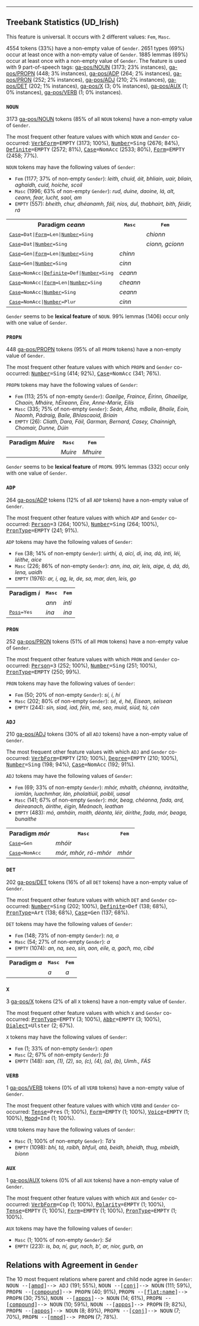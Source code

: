 

--------------------------------------------------------------------------------

## Treebank Statistics (UD_Irish)

This feature is universal.
It occurs with 2 different values: `Fem`, `Masc`.

4554 tokens (33%) have a non-empty value of `Gender`.
2651 types (69%) occur at least once with a non-empty value of `Gender`.
1885 lemmas (69%) occur at least once with a non-empty value of `Gender`.
The feature is used with 9 part-of-speech tags: [ga-pos/NOUN]() (3173; 23% instances), [ga-pos/PROPN]() (448; 3% instances), [ga-pos/ADP]() (264; 2% instances), [ga-pos/PRON]() (252; 2% instances), [ga-pos/ADJ]() (210; 2% instances), [ga-pos/DET]() (202; 1% instances), [ga-pos/X]() (3; 0% instances), [ga-pos/AUX]() (1; 0% instances), [ga-pos/VERB]() (1; 0% instances).

### `NOUN`

3173 [ga-pos/NOUN]() tokens (85% of all `NOUN` tokens) have a non-empty value of `Gender`.

The most frequent other feature values with which `NOUN` and `Gender` co-occurred: <tt><a href="VerbForm.html">VerbForm</a>=EMPTY</tt> (3173; 100%), <tt><a href="Number.html">Number</a>=Sing</tt> (2676; 84%), <tt><a href="Definite.html">Definite</a>=EMPTY</tt> (2572; 81%), <tt><a href="Case.html">Case</a>=NomAcc</tt> (2533; 80%), <tt><a href="Form.html">Form</a>=EMPTY</tt> (2458; 77%).

`NOUN` tokens may have the following values of `Gender`:

* `Fem` (1177; 37% of non-empty `Gender`): <em>leith, chuid, áit, bhliain, uair, bliain, aghaidh, cuid, hoíche, scoil</em>
* `Masc` (1996; 63% of non-empty `Gender`): <em>rud, duine, daoine, lá, alt, ceann, fear, lucht, saol, am</em>
* `EMPTY` (557): <em>bheith, chur, dhéanamh, fáil, níos, dul, thabhairt, bith, féidir, rá</em>

<table>
  <tr><th>Paradigm <i>ceann</i></th><th><tt>Masc</tt></th><th><tt>Fem</tt></th></tr>
  <tr><td><tt><a href="Case.html">Case</a>=Dat|<a href="Form.html">Form</a>=Len|<a href="Number.html">Number</a>=Sing</tt></td><td></td><td><em>chionn</em></td></tr>
  <tr><td><tt><a href="Case.html">Case</a>=Dat|<a href="Number.html">Number</a>=Sing</tt></td><td></td><td><em>cionn, gcionn</em></td></tr>
  <tr><td><tt><a href="Case.html">Case</a>=Gen|<a href="Form.html">Form</a>=Len|<a href="Number.html">Number</a>=Sing</tt></td><td><em>chinn</em></td><td></td></tr>
  <tr><td><tt><a href="Case.html">Case</a>=Gen|<a href="Number.html">Number</a>=Sing</tt></td><td><em>cinn</em></td><td></td></tr>
  <tr><td><tt><a href="Case.html">Case</a>=NomAcc|<a href="Definite.html">Definite</a>=Def|<a href="Number.html">Number</a>=Sing</tt></td><td><em>ceann</em></td><td></td></tr>
  <tr><td><tt><a href="Case.html">Case</a>=NomAcc|<a href="Form.html">Form</a>=Len|<a href="Number.html">Number</a>=Sing</tt></td><td><em>cheann</em></td><td></td></tr>
  <tr><td><tt><a href="Case.html">Case</a>=NomAcc|<a href="Number.html">Number</a>=Sing</tt></td><td><em>ceann</em></td><td></td></tr>
  <tr><td><tt><a href="Case.html">Case</a>=NomAcc|<a href="Number.html">Number</a>=Plur</tt></td><td><em>cinn</em></td><td></td></tr>
</table>

`Gender` seems to be **lexical feature** of `NOUN`. 99% lemmas (1406) occur only with one value of `Gender`.

### `PROPN`

448 [ga-pos/PROPN]() tokens (95% of all `PROPN` tokens) have a non-empty value of `Gender`.

The most frequent other feature values with which `PROPN` and `Gender` co-occurred: <tt><a href="Number.html">Number</a>=Sing</tt> (414; 92%), <tt><a href="Case.html">Case</a>=NomAcc</tt> (341; 76%).

`PROPN` tokens may have the following values of `Gender`:

* `Fem` (113; 25% of non-empty `Gender`): <em>Gaeilge, Fraince, Éirinn, Ghaeilge, Chaoin, Mháire, hÉireann, Éire, Anne-Marie, Eilís</em>
* `Masc` (335; 75% of non-empty `Gender`): <em>Seán, Átha, mBaile, Bhaile, Eoin, Naomh, Pádraig, Baile, Bhlascaoid, Briain</em>
* `EMPTY` (26): <em>Cliath, Dara, Fáil, Garman, Bernard, Casey, Chainnigh, Chomair, Dunne, Dúin</em>

<table>
  <tr><th>Paradigm <i>Muire</i></th><th><tt>Masc</tt></th><th><tt>Fem</tt></th></tr>
  <tr><td><tt></tt></td><td><em>Muire</em></td><td><em>Mhuire</em></td></tr>
</table>

`Gender` seems to be **lexical feature** of `PROPN`. 99% lemmas (332) occur only with one value of `Gender`.

### `ADP`

264 [ga-pos/ADP]() tokens (12% of all `ADP` tokens) have a non-empty value of `Gender`.

The most frequent other feature values with which `ADP` and `Gender` co-occurred: <tt><a href="Person.html">Person</a>=3</tt> (264; 100%), <tt><a href="Number.html">Number</a>=Sing</tt> (264; 100%), <tt><a href="PronType.html">PronType</a>=EMPTY</tt> (241; 91%).

`ADP` tokens may have the following values of `Gender`:

* `Fem` (38; 14% of non-empty `Gender`): <em>uirthi, á, aici, di, ina, dá, inti, léi, léithe, aice</em>
* `Masc` (226; 86% of non-empty `Gender`): <em>ann, ina, air, leis, aige, á, dá, dó, lena, uaidh</em>
* `EMPTY` (1976): <em>ar, i, ag, le, de, sa, mar, den, leis, go</em>

<table>
  <tr><th>Paradigm <i>i</i></th><th><tt>Masc</tt></th><th><tt>Fem</tt></th></tr>
  <tr><td><tt></tt></td><td><em>ann</em></td><td><em>inti</em></td></tr>
  <tr><td><tt><a href="Poss.html">Poss</a>=Yes</tt></td><td><em>ina</em></td><td><em>ina</em></td></tr>
</table>

### `PRON`

252 [ga-pos/PRON]() tokens (51% of all `PRON` tokens) have a non-empty value of `Gender`.

The most frequent other feature values with which `PRON` and `Gender` co-occurred: <tt><a href="Person.html">Person</a>=3</tt> (252; 100%), <tt><a href="Number.html">Number</a>=Sing</tt> (251; 100%), <tt><a href="PronType.html">PronType</a>=EMPTY</tt> (250; 99%).

`PRON` tokens may have the following values of `Gender`:

* `Fem` (50; 20% of non-empty `Gender`): <em>sí, í, hí</em>
* `Masc` (202; 80% of non-empty `Gender`): <em>sé, é, hé, Eisean, seisean</em>
* `EMPTY` (244): <em>sin, siad, iad, féin, mé, seo, muid, siúd, tú, cén</em>

### `ADJ`

210 [ga-pos/ADJ]() tokens (30% of all `ADJ` tokens) have a non-empty value of `Gender`.

The most frequent other feature values with which `ADJ` and `Gender` co-occurred: <tt><a href="VerbForm.html">VerbForm</a>=EMPTY</tt> (210; 100%), <tt><a href="Degree.html">Degree</a>=EMPTY</tt> (210; 100%), <tt><a href="Number.html">Number</a>=Sing</tt> (198; 94%), <tt><a href="Case.html">Case</a>=NomAcc</tt> (192; 91%).

`ADJ` tokens may have the following values of `Gender`:

* `Fem` (69; 33% of non-empty `Gender`): <em>mhór, mhaith, chéanna, inrátaithe, iomlán, luachmhar, lán, pholaitiúil, poiblí, uasal</em>
* `Masc` (141; 67% of non-empty `Gender`): <em>mór, beag, chéanna, fada, ard, deireanach, áirithe, éigin, Meánach, leathan</em>
* `EMPTY` (483): <em>mó, amháin, maith, déanta, léir, áirithe, fada, mór, beaga, bunaithe</em>

<table>
  <tr><th>Paradigm <i>mór</i></th><th><tt>Masc</tt></th><th><tt>Fem</tt></th></tr>
  <tr><td><tt><a href="Case.html">Case</a>=Gen</tt></td><td><em>mhóir</em></td><td></td></tr>
  <tr><td><tt><a href="Case.html">Case</a>=NomAcc</tt></td><td><em>mór, mhór, ró-mhór</em></td><td><em>mhór</em></td></tr>
</table>

### `DET`

202 [ga-pos/DET]() tokens (16% of all `DET` tokens) have a non-empty value of `Gender`.

The most frequent other feature values with which `DET` and `Gender` co-occurred: <tt><a href="Number.html">Number</a>=Sing</tt> (202; 100%), <tt><a href="Definite.html">Definite</a>=Def</tt> (138; 68%), <tt><a href="PronType.html">PronType</a>=Art</tt> (138; 68%), <tt><a href="Case.html">Case</a>=Gen</tt> (137; 68%).

`DET` tokens may have the following values of `Gender`:

* `Fem` (148; 73% of non-empty `Gender`): <em>na, a</em>
* `Masc` (54; 27% of non-empty `Gender`): <em>a</em>
* `EMPTY` (1074): <em>an, na, seo, sin, aon, eile, a, gach, mo, cibé</em>

<table>
  <tr><th>Paradigm <i>a</i></th><th><tt>Masc</tt></th><th><tt>Fem</tt></th></tr>
  <tr><td><tt></tt></td><td><em>a</em></td><td><em>a</em></td></tr>
</table>

### `X`

3 [ga-pos/X]() tokens (2% of all `X` tokens) have a non-empty value of `Gender`.

The most frequent other feature values with which `X` and `Gender` co-occurred: <tt><a href="PronType.html">PronType</a>=EMPTY</tt> (3; 100%), <tt><a href="Abbr.html">Abbr</a>=EMPTY</tt> (3; 100%), <tt><a href="Dialect.html">Dialect</a>=Ulster</tt> (2; 67%).

`X` tokens may have the following values of `Gender`:

* `Fem` (1; 33% of non-empty `Gender`): <em>open</em>
* `Masc` (2; 67% of non-empty `Gender`): <em>fá</em>
* `EMPTY` (148): <em>san, (1), (2), so, (c), (4), (a), (b), Uimh., FÁS</em>

### `VERB`

1 [ga-pos/VERB]() tokens (0% of all `VERB` tokens) have a non-empty value of `Gender`.

The most frequent other feature values with which `VERB` and `Gender` co-occurred: <tt><a href="Tense.html">Tense</a>=Pres</tt> (1; 100%), <tt><a href="Form.html">Form</a>=EMPTY</tt> (1; 100%), <tt><a href="Voice.html">Voice</a>=EMPTY</tt> (1; 100%), <tt><a href="Mood.html">Mood</a>=Ind</tt> (1; 100%).

`VERB` tokens may have the following values of `Gender`:

* `Masc` (1; 100% of non-empty `Gender`): <em>Tá's</em>
* `EMPTY` (1098): <em>bhí, tá, raibh, bhfuil, atá, beidh, bheidh, thug, mbeidh, bíonn</em>

### `AUX`

1 [ga-pos/AUX]() tokens (0% of all `AUX` tokens) have a non-empty value of `Gender`.

The most frequent other feature values with which `AUX` and `Gender` co-occurred: <tt><a href="VerbForm.html">VerbForm</a>=Cop</tt> (1; 100%), <tt><a href="Polarity.html">Polarity</a>=EMPTY</tt> (1; 100%), <tt><a href="Tense.html">Tense</a>=EMPTY</tt> (1; 100%), <tt><a href="Form.html">Form</a>=EMPTY</tt> (1; 100%), <tt><a href="PronType.html">PronType</a>=EMPTY</tt> (1; 100%).

`AUX` tokens may have the following values of `Gender`:

* `Masc` (1; 100% of non-empty `Gender`): <em>Sé</em>
* `EMPTY` (223): <em>is, ba, ní, gur, nach, b', ar, níor, gurb, an</em>

## Relations with Agreement in `Gender`

The 10 most frequent relations where parent and child node agree in `Gender`:
<tt>NOUN --[<a href="../dep/amod.html">amod</a>]--> ADJ</tt> (191; 55%),
<tt>NOUN --[<a href="../dep/conj.html">conj</a>]--> NOUN</tt> (111; 59%),
<tt>PROPN --[<a href="../dep/compound.html">compound</a>]--> PROPN</tt> (40; 91%),
<tt>PROPN --[<a href="../dep/flat:name.html">flat:name</a>]--> PROPN</tt> (30; 75%),
<tt>NOUN --[<a href="../dep/appos.html">appos</a>]--> NOUN</tt> (14; 61%),
<tt>PROPN --[<a href="../dep/compound.html">compound</a>]--> NOUN</tt> (10; 59%),
<tt>NOUN --[<a href="../dep/appos.html">appos</a>]--> PROPN</tt> (9; 82%),
<tt>PROPN --[<a href="../dep/appos.html">appos</a>]--> NOUN</tt> (8; 89%),
<tt>PROPN --[<a href="../dep/conj.html">conj</a>]--> NOUN</tt> (7; 70%),
<tt>PROPN --[<a href="../dep/nmod.html">nmod</a>]--> PROPN</tt> (7; 78%).


